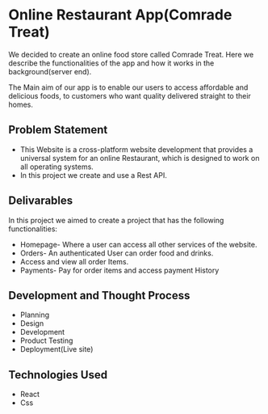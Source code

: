 # Online Restaurant App(Comrade Treat)

We decided to create an online food store called Comrade Treat. Here we describe the functionalities of the app and how it works in the background(server end).

The Main aim of our app is to enable our users to access affordable and delicious foods, to customers who want quality delivered straight to their homes.

## Problem Statement
<ul>
 <li>This Website is a cross-platform website development that provides a universal system for an online Restaurant, which is designed to work on all  operating systems.</li>
  <li>In this project we create and  use a Rest API.</li>
</ul>

## Delivarables
In this project we aimed to create a project that has the following functionalities:
<ul>
 <li>Homepage- Where a user can access all other services of the website.</li> 
 <li>Orders-  An authenticated User can order food and drinks.</li>
 <li>Access and view all order Items.</li>
 <li>Payments- Pay for order items and access payment History</li>
</ul>


## Development and Thought Process
<ul>
 <li>Planning</li>
 <li>Design</li>
 <li>Development</li>
 <li>Product Testing</li>
 <li>Deployment(Live site)</li>
</ul>

## Technologies Used

<ul>
 <li>React</li>
 <li>Css</li>
</ul>

